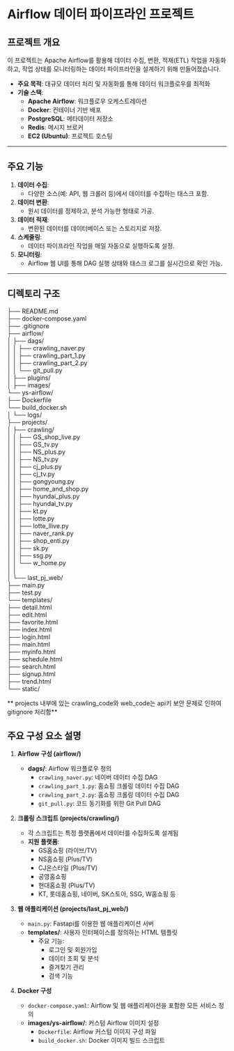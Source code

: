 # Airflow 데이터 파이프라인 프로젝트

## 프로젝트 개요
이 프로젝트는 Apache Airflow를 활용해 데이터 수집, 변환, 적재(ETL) 작업을 자동화하고, 작업 상태를 모니터링하는 데이터 파이프라인을 설계하기 위해 만들어졌습니다.

- **주요 목적**: 대규모 데이터 처리 및 자동화를 통해 데이터 워크플로우를 최적화
- **기술 스택**:
  - **Apache Airflow**: 워크플로우 오케스트레이션
  - **Docker**: 컨테이너 기반 배포
  - **PostgreSQL**: 메타데이터 저장소
  - **Redis**: 메시지 브로커
  - **EC2 (Ubuntu)**: 프로젝트 호스팅

---

## 주요 기능
1. **데이터 수집**:
   - 다양한 소스(예: API, 웹 크롤러 등)에서 데이터를 수집하는 태스크 포함.
2. **데이터 변환**:
   - 원시 데이터를 정제하고, 분석 가능한 형태로 가공.
3. **데이터 적재**:
   - 변환된 데이터를 데이터베이스 또는 스토리지로 저장.
4. **스케줄링**:
   - 데이터 파이프라인 작업을 매일 자동으로 실행하도록 설정.
5. **모니터링**:
   - Airflow 웹 UI를 통해 DAG 실행 상태와 태스크 로그를 실시간으로 확인 가능.

---

## 디렉토리 구조
├── README.md  
├── docker-compose.yaml  
├── .gitignore  
├── airflow/  
│   ├── dags/  
│   │   ├── crawling_naver.py  
│   │   ├── crawling_part_1.py  
│   │   ├── crawling_part_2.py  
│   │   └── git_pull.py  
│   ├── plugins/  
│   ├── images/  
    └── ys-airflow/  
        ├── Dockerfile  
        └── build_docker.sh  
│   └── logs/  
├── projects/  
│   ├── crawling/  
│   │   ├── GS_shop_live.py  
│   │   ├── GS_tv.py  
│   │   ├── NS_plus.py  
│   │   ├── NS_tv.py  
│   │   ├── cj_plus.py  
│   │   ├── cj_tv.py  
│   │   ├── gongyoung.py  
│   │   ├── home_and_shop.py  
│   │   ├── hyundai_plus.py  
│   │   ├── hyundai_tv.py  
│   │   ├── kt.py  
│   │   ├── lotte.py  
│   │   ├── lotte_llive.py  
│   │   ├── naver_rank.py  
│   │   ├── shop_enti.py  
│   │   ├── sk.py  
│   │   ├── ssg.py  
│   │   └── w_home.py  
│   │   
│   └── last_pj_web/  
        ├── main.py  
        ├── test.py  
        └── templates/  
            ├── detail.html  
            ├── edit.html  
            ├── favorite.html  
            ├── index.html  
            ├── login.html  
            ├── main.html  
            ├── myinfo.html  
            ├── schedule.html  
            ├── search.html  
            ├── signup.html  
            ├── trend.html  
            └── static/  
  

** projects 내부에 있는 crawling_code와 web_code는 api키 보안 문제로 인하여 gitignore 처리함**
  
## 주요 구성 요소 설명

1. **Airflow 구성 (airflow/)**  
   - **dags/**: Airflow 워크플로우 정의  
     - `crawling_naver.py`: 네이버 데이터 수집 DAG  
     - `crawling_part_1.py`: 홈쇼핑 크롤링 데이터 수집 DAG  
     - `crawling_part_2.py`: 홈쇼핑 크롤링 데이터 수집 DAG  
     - `git_pull.py`: 코드 동기화를 위한 Git Pull DAG  

2. **크롤링 스크립트 (projects/crawling/)**  
   - 각 스크립트는 특정 플랫폼에서 데이터를 수집하도록 설계됨  
   - **지원 플랫폼**:  
     - GS홈쇼핑 (라이브/TV)  
     - NS홈쇼핑 (Plus/TV)  
     - CJ온스타일 (Plus/TV)  
     - 공영홈쇼핑  
     - 현대홈쇼핑 (Plus/TV)  
     - KT, 롯데홈쇼핑, 네이버, SK스토아, SSG, W홈쇼핑 등  

3. **웹 애플리케이션 (projects/last_pj_web/)**  
   - `main.py`: Fastapi를 이용한 웹 애플리케이션 서버  
   - **templates/**: 사용자 인터페이스를 정의하는 HTML 템플릿  
     - 주요 기능:  
       - 로그인 및 회원가입  
       - 데이터 조회 및 분석  
       - 즐겨찾기 관리  
       - 검색 기능  

4. **Docker 구성**  
   - `docker-compose.yaml`: Airflow 및 웹 애플리케이션을 포함한 모든 서비스 정의  
   - **images/ys-airflow/**: 커스텀 Airflow 이미지 설정  
     - `Dockerfile`: Airflow 커스텀 이미지 구성 파일  
     - `build_docker.sh`: Docker 이미지 빌드 스크립트  
